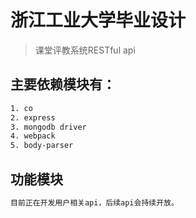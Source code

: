 # 浙江工业大学毕业设计

> 课堂评教系统RESTful api


## 主要依赖模块有：
``` bash
1. co
2. express
3. mongodb driver
4. webpack
5. body-parser
```

## 功能模块
``` bash
目前正在开发用户相关api，后续api会持续开放。
```
